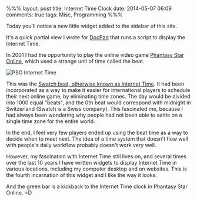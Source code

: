 %%%
layout: post
title: Internet Time Clock
date: 2014-05-07 06:09
comments: true
tags: Misc, Programming
%%%

Today you'll notice a new little widget added to the sidebar of this site.

It's a quick partial view I wrote for [DocPad](http://docpad.org/) that runs a script to display the Internet Time.

In 2001 I had the opportunity to play the online video game
<a href="http://en.wikipedia.org/wiki/Phantasy_Star_Online" target="_blank">Phantasy Star Online</a>,
which used a strange unit of time called the beat.

![PSO Internet Time](/stuff/pso-internet-time.jpg)

This was the <a href="http://www.swatch.com/zz_en/internettime/" target="_blank">Swatch beat, otherwise known as Internet Time</a>.
It had been incorporated as a way to make it easier for international players to schedule their next online game,
by eliminating time zones. The day would be divided into 1000 equal "beats", and the 0th beat would correspond with
midnight in Switzerland (Swatch is a Swiss company).  This fascinated me, because I had always been wondering why
people had not been able to settle on a single time zone for the entire world.

In the end, I feel very few players ended up using the beat time as a way to decide when to meet next.
The idea of a time system that doesn't flow well with people's daily workflow probably doesn't work very well.

However, my fascination with Internet Time still lives on, and several times over the last 10 years I have written
widgets to display Internet Time in various locations, including my computer desktop and on websites.
This is the fourth incarnation of this widget and I like the way it looks.

And the green bar is a kickback to the Internet Time clock in Phantasy Star Online. =D
